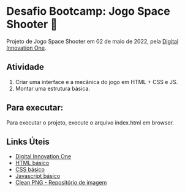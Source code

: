 # Desafio Bootcamp: Jogo Space Shooter 🚀

Projeto de Jogo Space Shooter em 02 de maio de 2022, pela [Digital Innovation One](https://digitalinnovation.one/).

## Atividade

1. Criar uma interface e a mecânica do jogo em HTML + CSS e JS.
2. Montar uma estrutura básica.

## Para executar:

Para executar o projeto, execute o arquivo index.html em browser.

## Links Úteis

- [Digital Innovation One](https://digitalinnovation.one/)
- [HTML básico](https://www.w3schools.com/html/)
- [CSS básico](https://developer.mozilla.org/pt-BR/docs/Web/CSS)
- [Javascript básico](https://developer.mozilla.org/pt-BR/docs/Web/JavaScript)
- [Clean PNG - Repositório de imagem](https://www.cleanpng.com)
